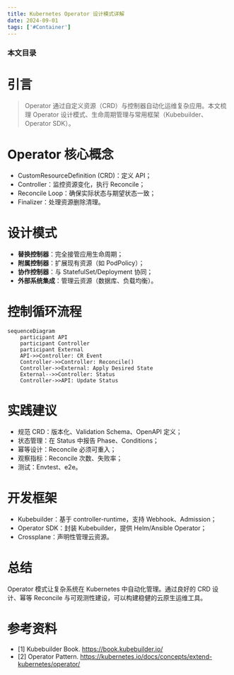```yaml
---
title: Kubernetes Operator 设计模式详解
date: 2024-09-01
tags: ['#Container']
---
```


### 本文目录
<!-- toc -->

# 引言
> Operator 通过自定义资源（CRD）与控制器自动化运维复杂应用。本文梳理 Operator 设计模式、生命周期管理与常用框架（Kubebuilder、Operator SDK）。

# Operator 核心概念
- CustomResourceDefinition (CRD)：定义 API；
- Controller：监控资源变化，执行 Reconcile；
- Reconcile Loop：确保实际状态与期望状态一致；
- Finalizer：处理资源删除清理。

# 设计模式
- **替换控制器**：完全接管应用生命周期；
- **附属控制器**：扩展现有资源（如 PodPolicy）；
- **协作控制器**：与 StatefulSet/Deployment 协同；
- **外部系统集成**：管理云资源（数据库、负载均衡）。

# 控制循环流程
```mermaid
sequenceDiagram
    participant API
    participant Controller
    participant External
    API->>Controller: CR Event
    Controller->>Controller: Reconcile()
    Controller->>External: Apply Desired State
    External-->>Controller: Status
    Controller->>API: Update Status
```

# 实践建议
- 规范 CRD：版本化、Validation Schema、OpenAPI 定义；
- 状态管理：在 Status 中报告 Phase、Conditions；
- 幂等设计：Reconcile 必须可重入；
- 观察指标：Reconcile 次数、失败率；
- 测试：Envtest、e2e。

# 开发框架
- Kubebuilder：基于 controller-runtime，支持 Webhook、Admission；
- Operator SDK：封装 Kubebuilder，提供 Helm/Ansible Operator；
- Crossplane：声明性管理云资源。

# 总结
Operator 模式让复杂系统在 Kubernetes 中自动化管理。通过良好的 CRD 设计、幂等 Reconcile 与可观测性建设，可以构建稳健的云原生运维工具。

# 参考资料
- [1] Kubebuilder Book. https://book.kubebuilder.io/
- [2] Operator Pattern. https://kubernetes.io/docs/concepts/extend-kubernetes/operator/
